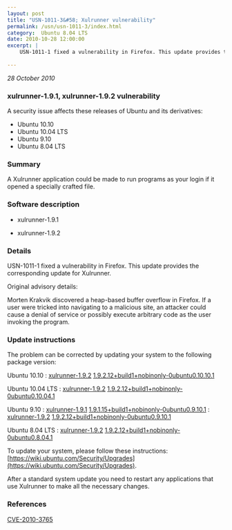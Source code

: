 ```yaml
---
layout: post
title: "USN-1011-3&#58; Xulrunner vulnerability"
permalink: /usn/usn-1011-3/index.html
category:  Ubuntu 8.04 LTS
date: 2010-10-28 12:00:00
excerpt: |
    USN-1011-1 fixed a vulnerability in Firefox. This update provides the corresponding update for Xulrunner.
    
--- 
```

 
 

*28 October 2010*

### xulrunner-1.9.1, xulrunner-1.9.2 vulnerability

A security issue affects these releases of Ubuntu and its derivatives:

* Ubuntu 10.10
* Ubuntu 10.04 LTS
* Ubuntu 9.10
* Ubuntu 8.04 LTS

### Summary

A Xulrunner application could be made to run programs as your login if it opened a specially crafted file.

### Software description

* xulrunner-1.9.1 

* xulrunner-1.9.2 

### Details

USN-1011-1 fixed a vulnerability in Firefox. This update provides the corresponding update for Xulrunner.

Original advisory details:

 Morten Krakvik discovered a heap-based buffer overflow in Firefox. If a user were tricked into navigating to a malicious site, an attacker could cause a denial of service or possibly execute arbitrary code as the user invoking the program. 

### Update instructions

The problem can be corrected by updating your system to the following package version:

Ubuntu 10.10
 : [xulrunner-1.9.2](https://launchpad.net/ubuntu/+source/xulrunner-1.9.2) <span> [1.9.2.12+build1+nobinonly-0ubuntu0.10.10.1](https://launchpad.net/ubuntu/+source/xulrunner-1.9.2/1.9.2.12+build1+nobinonly-0ubuntu0.10.10.1) </span> 

Ubuntu 10.04 LTS
 : [xulrunner-1.9.2](https://launchpad.net/ubuntu/+source/xulrunner-1.9.2) <span> [1.9.2.12+build1+nobinonly-0ubuntu0.10.04.1](https://launchpad.net/ubuntu/+source/xulrunner-1.9.2/1.9.2.12+build1+nobinonly-0ubuntu0.10.04.1) </span> 

Ubuntu 9.10
 : [xulrunner-1.9.1](https://launchpad.net/ubuntu/+source/xulrunner-1.9.1) <span> [1.9.1.15+build1+nobinonly-0ubuntu0.9.10.1](https://launchpad.net/ubuntu/+source/xulrunner-1.9.1/1.9.1.15+build1+nobinonly-0ubuntu0.9.10.1) </span> 
 : [xulrunner-1.9.2](https://launchpad.net/ubuntu/+source/xulrunner-1.9.2) <span> [1.9.2.12+build1+nobinonly-0ubuntu0.9.10.1](https://launchpad.net/ubuntu/+source/xulrunner-1.9.2/1.9.2.12+build1+nobinonly-0ubuntu0.9.10.1) </span> 

Ubuntu 8.04 LTS
 : [xulrunner-1.9.2](https://launchpad.net/ubuntu/+source/xulrunner-1.9.2) <span> [1.9.2.12+build1+nobinonly-0ubuntu0.8.04.1](https://launchpad.net/ubuntu/+source/xulrunner-1.9.2/1.9.2.12+build1+nobinonly-0ubuntu0.8.04.1) </span> 

To update your system, please follow these instructions: [https://wiki.ubuntu.com/Security/Upgrades](https://wiki.ubuntu.com/Security/Upgrades).

After a standard system update you need to restart any applications that use Xulrunner to make all the necessary changes. 

### References

 
 [CVE-2010-3765](http://people.ubuntu.com/~ubuntu-security/cve/CVE-2010-3765)
 

